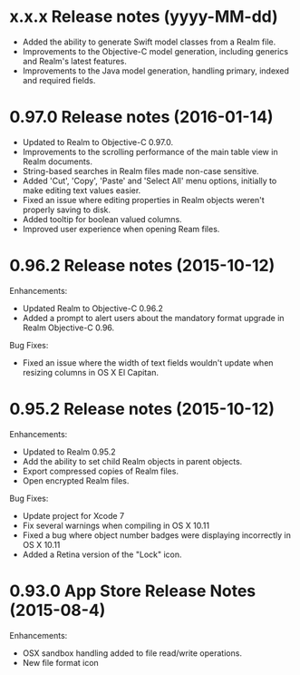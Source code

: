 x.x.x Release notes (yyyy-MM-dd)
=============================================================
* Added the ability to generate Swift model classes from a Realm file.
* Improvements to the Objective-C model generation, including generics and Realm's latest features.
* Improvements to the Java model generation, handling primary, indexed and required fields.

0.97.0 Release notes (2016-01-14)
=============================================================
* Updated to Realm to Objective-C 0.97.0.
* Improvements to the scrolling performance of the main table view in Realm documents.
* String-based searches in Realm files made non-case sensitive.
* Added 'Cut', 'Copy', 'Paste' and 'Select All' menu options, initially to make editing text values easier.
* Fixed an issue where editing properties in Realm objects weren't properly saving to disk.
* Added tooltip for boolean valued columns.
* Improved user experience when opening Ream files.

0.96.2 Release notes (2015-10-12)
=============================================================
Enhancements:
* Updated Realm to Objective-C 0.96.2
* Added a prompt to alert users about the mandatory format upgrade in Realm Objective-C 0.96.

Bug Fixes:
* Fixed an issue where the width of text fields wouldn't update when resizing columns in OS X El Capitan.

0.95.2 Release notes (2015-10-12)
=============================================================
Enhancements:
* Updated to Realm 0.95.2
* Add the ability to set child Realm objects in parent objects.
* Export compressed copies of Realm files.
* Open encrypted Realm files.

Bug Fixes:
* Update project for Xcode 7
* Fix several warnings when compiling in OS X 10.11
* Fixed a bug where object number badges were displaying incorrectly in OS X 10.11
* Added a Retina version of the "Lock" icon.

0.93.0 App Store Release Notes (2015-08-4)
=============================================================
Enhancements:
* OSX sandbox handling added to file read/write operations.
* New file format icon
